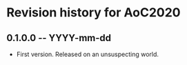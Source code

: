 # Revision history for AoC2020

## 0.1.0.0 -- YYYY-mm-dd

* First version. Released on an unsuspecting world.
